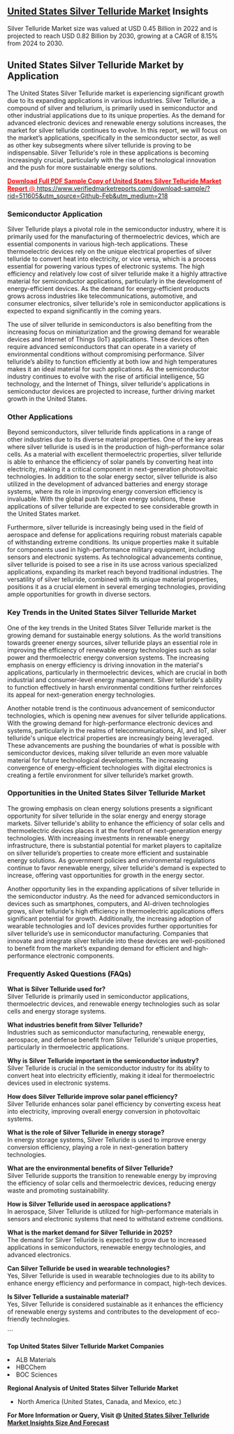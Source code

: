 <h2><a href="https://www.verifiedmarketreports.com/download-sample/?rid=511605&amp;utm_source=Github-Feb&amp;utm_medium=218" target="_blank">United States Silver Telluride Market</a> Insights</h2><p>Silver Telluride Market size was valued at USD 0.45 Billion in 2022 and is projected to reach USD 0.82 Billion by 2030, growing at a CAGR of 8.15% from 2024 to 2030.</p><p> <h2>United States Silver Telluride Market by Application</h2> <p>The United States Silver Telluride market is experiencing significant growth due to its expanding applications in various industries. Silver Telluride, a compound of silver and tellurium, is primarily used in semiconductor and other industrial applications due to its unique properties. As the demand for advanced electronic devices and renewable energy solutions increases, the market for silver telluride continues to evolve. In this report, we will focus on the market’s applications, specifically in the semiconductor sector, as well as other key subsegments where silver telluride is proving to be indispensable. Silver Telluride's role in these applications is becoming increasingly crucial, particularly with the rise of technological innovation and the push for more sustainable energy solutions. <p><a href="#"><p><span class=""><span style="color: #ff0000;"><strong>Download Full PDF Sample Copy of United States Silver Telluride Market Report</strong> @ </span><a href="https://www.verifiedmarketreports.com/download-sample/?rid=511605&amp;utm_source=Github-Feb&amp;utm_medium=218" target="_blank">https://www.verifiedmarketreports.com/download-sample/?rid=511605&amp;utm_source=Github-Feb&amp;utm_medium=218</a></span></p></a></p> <h3>Semiconductor Application</h3> <p>Silver Telluride plays a pivotal role in the semiconductor industry, where it is primarily used for the manufacturing of thermoelectric devices, which are essential components in various high-tech applications. These thermoelectric devices rely on the unique electrical properties of silver telluride to convert heat into electricity, or vice versa, which is a process essential for powering various types of electronic systems. The high efficiency and relatively low cost of silver telluride make it a highly attractive material for semiconductor applications, particularly in the development of energy-efficient devices. As the demand for energy-efficient products grows across industries like telecommunications, automotive, and consumer electronics, silver telluride's role in semiconductor applications is expected to expand significantly in the coming years.</p> <p>The use of silver telluride in semiconductors is also benefiting from the increasing focus on miniaturization and the growing demand for wearable devices and Internet of Things (IoT) applications. These devices often require advanced semiconductors that can operate in a variety of environmental conditions without compromising performance. Silver telluride’s ability to function efficiently at both low and high temperatures makes it an ideal material for such applications. As the semiconductor industry continues to evolve with the rise of artificial intelligence, 5G technology, and the Internet of Things, silver telluride's applications in semiconductor devices are projected to increase, further driving market growth in the United States.</p> <h3>Other Applications</h3> <p>Beyond semiconductors, silver telluride finds applications in a range of other industries due to its diverse material properties. One of the key areas where silver telluride is used is in the production of high-performance solar cells. As a material with excellent thermoelectric properties, silver telluride is able to enhance the efficiency of solar panels by converting heat into electricity, making it a critical component in next-generation photovoltaic technologies. In addition to the solar energy sector, silver telluride is also utilized in the development of advanced batteries and energy storage systems, where its role in improving energy conversion efficiency is invaluable. With the global push for clean energy solutions, these applications of silver telluride are expected to see considerable growth in the United States market.</p> <p>Furthermore, silver telluride is increasingly being used in the field of aerospace and defense for applications requiring robust materials capable of withstanding extreme conditions. Its unique properties make it suitable for components used in high-performance military equipment, including sensors and electronic systems. As technological advancements continue, silver telluride is poised to see a rise in its use across various specialized applications, expanding its market reach beyond traditional industries. The versatility of silver telluride, combined with its unique material properties, positions it as a crucial element in several emerging technologies, providing ample opportunities for growth in diverse sectors.</p> <h3>Key Trends in the United States Silver Telluride Market</h3> <p>One of the key trends in the United States Silver Telluride market is the growing demand for sustainable energy solutions. As the world transitions towards greener energy sources, silver telluride plays an essential role in improving the efficiency of renewable energy technologies such as solar power and thermoelectric energy conversion systems. The increasing emphasis on energy efficiency is driving innovation in the material's applications, particularly in thermoelectric devices, which are crucial in both industrial and consumer-level energy management. Silver telluride's ability to function effectively in harsh environmental conditions further reinforces its appeal for next-generation energy technologies.</p> <p>Another notable trend is the continuous advancement of semiconductor technologies, which is opening new avenues for silver telluride applications. With the growing demand for high-performance electronic devices and systems, particularly in the realms of telecommunications, AI, and IoT, silver telluride's unique electrical properties are increasingly being leveraged. These advancements are pushing the boundaries of what is possible with semiconductor devices, making silver telluride an even more valuable material for future technological developments. The increasing convergence of energy-efficient technologies with digital electronics is creating a fertile environment for silver telluride’s market growth.</p> <h3>Opportunities in the United States Silver Telluride Market</h3> <p>The growing emphasis on clean energy solutions presents a significant opportunity for silver telluride in the solar energy and energy storage markets. Silver telluride's ability to enhance the efficiency of solar cells and thermoelectric devices places it at the forefront of next-generation energy technologies. With increasing investments in renewable energy infrastructure, there is substantial potential for market players to capitalize on silver telluride’s properties to create more efficient and sustainable energy solutions. As government policies and environmental regulations continue to favor renewable energy, silver telluride's demand is expected to increase, offering vast opportunities for growth in the energy sector.</p> <p>Another opportunity lies in the expanding applications of silver telluride in the semiconductor industry. As the need for advanced semiconductors in devices such as smartphones, computers, and AI-driven technologies grows, silver telluride's high efficiency in thermoelectric applications offers significant potential for growth. Additionally, the increasing adoption of wearable technologies and IoT devices provides further opportunities for silver telluride’s use in semiconductor manufacturing. Companies that innovate and integrate silver telluride into these devices are well-positioned to benefit from the market’s expanding demand for efficient and high-performance electronic components.</p> <h3>Frequently Asked Questions (FAQs)</h3> <p><b>What is Silver Telluride used for?</b><br>Silver Telluride is primarily used in semiconductor applications, thermoelectric devices, and renewable energy technologies such as solar cells and energy storage systems.</p> <p><b>What industries benefit from Silver Telluride?</b><br>Industries such as semiconductor manufacturing, renewable energy, aerospace, and defense benefit from Silver Telluride's unique properties, particularly in thermoelectric applications.</p> <p><b>Why is Silver Telluride important in the semiconductor industry?</b><br>Silver Telluride is crucial in the semiconductor industry for its ability to convert heat into electricity efficiently, making it ideal for thermoelectric devices used in electronic systems.</p> <p><b>How does Silver Telluride improve solar panel efficiency?</b><br>Silver Telluride enhances solar panel efficiency by converting excess heat into electricity, improving overall energy conversion in photovoltaic systems.</p> <p><b>What is the role of Silver Telluride in energy storage?</b><br>In energy storage systems, Silver Telluride is used to improve energy conversion efficiency, playing a role in next-generation battery technologies.</p> <p><b>What are the environmental benefits of Silver Telluride?</b><br>Silver Telluride supports the transition to renewable energy by improving the efficiency of solar cells and thermoelectric devices, reducing energy waste and promoting sustainability.</p> <p><b>How is Silver Telluride used in aerospace applications?</b><br>In aerospace, Silver Telluride is utilized for high-performance materials in sensors and electronic systems that need to withstand extreme conditions.</p> <p><b>What is the market demand for Silver Telluride in 2025?</b><br>The demand for Silver Telluride is expected to grow due to increased applications in semiconductors, renewable energy technologies, and advanced electronics.</p> <p><b>Can Silver Telluride be used in wearable technologies?</b><br>Yes, Silver Telluride is used in wearable technologies due to its ability to enhance energy efficiency and performance in compact, high-tech devices.</p> <p><b>Is Silver Telluride a sustainable material?</b><br>Yes, Silver Telluride is considered sustainable as it enhances the efficiency of renewable energy systems and contributes to the development of eco-friendly technologies.</p> ```</p><p><strong>Top United States Silver Telluride Market Companies</strong></p><div data-test-id=""><p><li>ALB Materials</li><li> HBCChem</li><li> BOC Sciences</li></p><div><strong>Regional Analysis of&nbsp;United States Silver Telluride Market</strong></div><ul><li dir="ltr"><p dir="ltr">North America&nbsp;(United States, Canada, and Mexico, etc.)</p></li></ul><p><strong>For More Information or Query, Visit @&nbsp;</strong><strong><a href="https://www.verifiedmarketreports.com/product/silver-telluride-market-size-and-forecast/?utm_source=Github-Feb&amp;utm_medium=218" target="_blank">United States Silver Telluride Market Insights Size And Forecast</a></strong></p></div>
